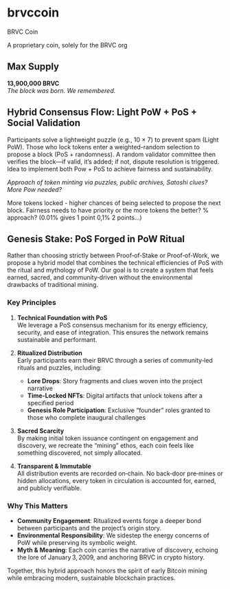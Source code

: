 # brvccoin
BRVC Coin

A proprietary coin, solely for the BRVC org

## Max Supply

**13,900,000 BRVC**  
_The block was born. We remembered._

## Hybrid Consensus Flow: Light PoW + PoS + Social Validation

Participants solve a lightweight puzzle (e.g., 10 × 7) to prevent spam (Light PoW). Those who lock tokens enter a weighted-random selection to propose a block (PoS + randomness). A random validator committee then verifies the block—if valid, it’s added; if not, dispute resolution is triggered.
Idea to implement both Pow + PoS to achieve fairness and sustainability. 

_Approach of token minting via puzzles, public archives, Satoshi clues? More Pow needed?_

More tokens locked - higher chances of being selected to propose the next block. Fairness needs to have priority or the more tokens the better? % approach? (0.01% gives 1 point 0,1% 2 points...)


## Genesis Stake: PoS Forged in PoW Ritual

Rather than choosing strictly between Proof‑of‑Stake or Proof‑of‑Work, we propose a hybrid model that combines the technical efficiencies of PoS with the ritual and mythology of PoW. Our goal is to create a system that feels earned, sacred, and community‑driven without the environmental drawbacks of traditional mining.

### Key Principles

1. **Technical Foundation with PoS**  
   We leverage a PoS consensus mechanism for its energy efficiency, security, and ease of integration. This ensures the network remains sustainable and performant.

2. **Ritualized Distribution**  
   Early participants earn their BRVC through a series of community‑led rituals and puzzles, including:  
   - **Lore Drops**: Story fragments and clues woven into the project narrative  
   - **Time‑Locked NFTs**: Digital artifacts that unlock tokens after a specified period  
   - **Genesis Role Participation**: Exclusive “founder” roles granted to those who complete inaugural challenges  

3. **Sacred Scarcity**  
   By making initial token issuance contingent on engagement and discovery, we recreate the “mining” ethos, each coin feels like something discovered, not simply allocated.

4. **Transparent & Immutable**  
   All distribution events are recorded on‑chain. No back‑door pre‑mines or hidden allocations, every token in circulation is accounted for, earned, and publicly verifiable.

### Why This Matters

- **Community Engagement**: Ritualized events forge a deeper bond between participants and the project’s origin story.  
- **Environmental Responsibility**: We sidestep the energy concerns of PoW while preserving its symbolic weight.  
- **Myth & Meaning**: Each coin carries the narrative of discovery, echoing the lore of January 3, 2009, and anchoring BRVC in crypto history.

Together, this hybrid approach honors the spirit of early Bitcoin mining while embracing modern, sustainable blockchain practices.

